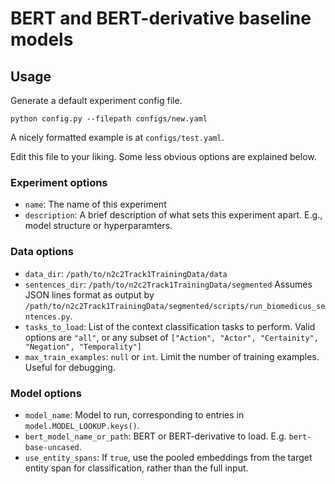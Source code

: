 # BERT and BERT-derivative baseline models

## Usage

Generate a default experiment config file.
```
python config.py --filepath configs/new.yaml
```
A nicely formatted example is at `configs/test.yaml`.

Edit this file to your liking. Some less obvious options are explained below.

### Experiment options
* `name`: The name of this experiment
* `description`: A brief description of what sets this experiment apart. E.g., model structure or hyperparamters.

### Data options
* `data_dir`: `/path/to/n2c2Track1TrainingData/data`
* `sentences_dir`: `/path/to/n2c2Track1TrainingData/segmented` Assumes JSON lines format as output by `/path/to/n2c2Track1TrainingData/segmented/scripts/run_biomedicus_sentences.py`.
* `tasks_to_load`: List of the context classification tasks to perform. Valid options are `"all"`, or any subset of `["Action", "Actor", "Certainity", "Negation", "Temporality"]`
* `max_train_examples`: `null` or `int`. Limit the number of training examples. Useful for debugging.

### Model options
* `model_name`: Model to run, corresponding to entries in `model.MODEL_LOOKUP.keys()`.
* `bert_model_name_or_path`: BERT or BERT-derivative to load. E.g. `bert-base-uncased`.
* `use_entity_spans`: If `true`, use the pooled embeddings from the target entity span for classification, rather than the full input.
